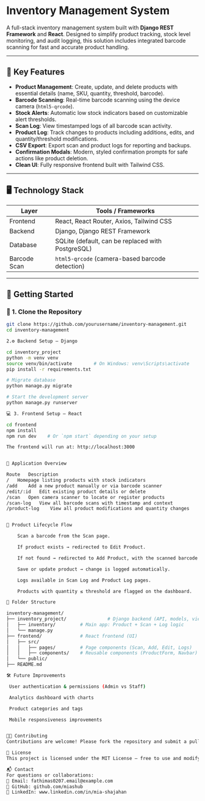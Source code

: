 # Inventory Management System

A full-stack inventory management system built with **Django REST Framework** and **React**. Designed to simplify product tracking, stock level monitoring, and audit logging, this solution includes integrated barcode scanning for fast and accurate product handling.

---

## 📌 Key Features

- **Product Management**: Create, update, and delete products with essential details (name, SKU, quantity, threshold, barcode).
- **Barcode Scanning**: Real-time barcode scanning using the device camera (`html5-qrcode`).
- **Stock Alerts**: Automatic low stock indicators based on customizable alert thresholds.
- **Scan Log**: View timestamped logs of all barcode scan activity.
- **Product Log**: Track changes to products including additions, edits, and quantity/threshold modifications.
- **CSV Export**: Export scan and product logs for reporting and backups.
- **Confirmation Modals**: Modern, styled confirmation prompts for safe actions like product deletion.
- **Clean UI**: Fully responsive frontend built with Tailwind CSS.

---

## 🖥️ Technology Stack

| Layer        | Tools / Frameworks                             |
|--------------|-------------------------------------------------|
| Frontend     | React, React Router, Axios, Tailwind CSS        |
| Backend      | Django, Django REST Framework                   |
| Database     | SQLite (default, can be replaced with PostgreSQL) |
| Barcode Scan | `html5-qrcode` (camera-based barcode detection) |

---

## 🚀 Getting Started

### 📁 1. Clone the Repository

```bash
git clone https://github.com/yourusername/inventory-management.git
cd inventory-management

2.⚙️ Backend Setup – Django

cd inventory_project
python -m venv venv
source venv/bin/activate        # On Windows: venv\Scripts\activate
pip install -r requirements.txt

# Migrate database
python manage.py migrate

# Start the development server
python manage.py runserver

💻 3. Frontend Setup – React

cd frontend
npm install
npm run dev    # Or `npm start` depending on your setup

The frontend will run at: http://localhost:3000


🧭 Application Overview

Route	Description
/	Homepage listing products with stock indicators
/add	Add a new product manually or via barcode scanner
/edit/:id	Edit existing product details or delete
/scan	Open camera scanner to locate or register products
/scan-log	View all barcode scans with timestamp and context
/product-log	View all product modifications and quantity changes


🔄 Product Lifecycle Flow

    Scan a barcode from the Scan page.

    If product exists → redirected to Edit Product.

    If not found → redirected to Add Product, with the scanned barcode pre-filled.

    Save or update product → change is logged automatically.

    Logs available in Scan Log and Product Log pages.

    Products with quantity ≤ threshold are flagged on the dashboard.

📂 Folder Structure

inventory-management/
├── inventory_project/               # Django backend (API, models, views, logs)
│   ├── inventory/         # Main app: Product + Scan + Log logic
│   └── manage.py
├── frontend/              # React frontend (UI)
│   ├── src/
│   │   ├── pages/         # Page components (Scan, Add, Edit, Logs)
│   │   ├── components/    # Reusable components (ProductForm, Navbar)
│   └── public/
├── README.md

🛠 Future Improvements

 User authentication & permissions (Admin vs Staff)

 Analytics dashboard with charts

 Product categories and tags

 Mobile responsiveness improvements


🧑‍💻 Contributing
Contributions are welcome! Please fork the repository and submit a pull request with detailed explanation of the changes. For bugs or feature requests, kindly open an issue.

📄 License
This project is licensed under the MIT License – free to use and modify.

📬 Contact
For questions or collaborations:
📧 Email: fathimas0207.email@example.com
🔗 GitHub: github.com/miashub
🔗 LinkedIn: www.linkedin.com/in/mia-shajahan


